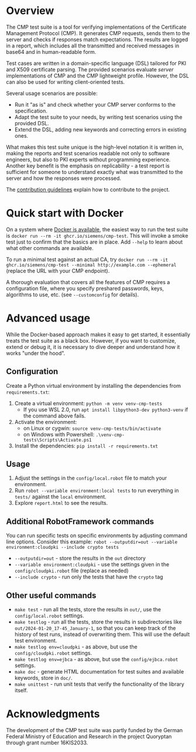 <!--
SPDX-FileCopyrightText: Copyright 2024 Siemens AG

SPDX-License-Identifier: Apache-2.0
-->

# Overview
The CMP test suite is a tool for verifying implementations of the Certificate Management Protocol (CMP). It generates
CMP requests, sends them to the server and checks if responses match expectations. The results are logged in a report,
which includes all the transmitted and received messages in base64 and in human-readable form.

Test cases are written in a domain-specific language (DSL) tailored for PKI and X509 certificate parsing. The provided
scenarios evaluate *server* implementations of CMP and the CMP lightweight profile. However, the DSL can also be used
for writing client-oriented tests.

Several usage scenarios are possible:
- Run it "as is" and check whether your CMP server conforms to the specification.
- Adapt the test suite to your needs, by writing test scenarios using the provided DSL.
- Extend the DSL, adding new keywords and correcting errors in existing ones.

What makes this test suite unique is the high-level notation it is written in, making the reports and test scenarios
readable not only to software engineers, but also to PKI experts without programming experience. Another key benefit is
the emphasis on replicability - a test report is sufficient for someone to understand exactly what was transmitted to
the server and how the responses were processed.

The [contribution guidelines](CONTRIBUTING.md) explain how to contribute to the project.

# Quick start with Docker
On a system where [Docker is available](https://docs.docker.com/engine/install/), the easiest way to run the test suite is `docker run --rm -it ghcr.io/siemens/cmp-test`. This will invoke a smoke test just to confirm that the basics are in place. Add `--help` to learn about what other commands are available.

To run a minimal test against an actual CA, try `docker run --rm -it ghcr.io/siemens/cmp-test --minimal http://example.com --ephemeral` (replace the URL with your CMP endpoint).

A thorough evaluation that covers all the features of CMP requires a configuration file, where you specify preshared passwords, keys, algorithms to use, etc. (see `--customconfig` for details).


# Advanced usage
While the Docker-based approach makes it easy to get started, it essentially treats the test suite as a black box. However, if you want to customize, extend or debug it, it is necessary to dive deeper and understand how it works "under the hood".

## Configuration
Create a Python virtual environment by installing the dependencies from `requirements.txt`:

1. Create a virtual environment: `python -m venv venv-cmp-tests`
   - If you use WSL 2.0, run `apt install libpython3-dev python3-venv` if the command above fails.
2. Activate the environment:
   - on Linux or cygwin: `source venv-cmp-tests/bin/activate`
   - on Windows with Powershell: `.\venv-cmp-tests\Scripts\Activate.ps1`
3. Install the dependencies: `pip install -r requirements.txt`



## Usage
1. Adjust the settings in the `config/local.robot` file to match your environment.
2. Run `robot --variable environment:local tests` to run everything in `tests/` against the `local` environment.
3. Explore `report.html` to see the results.

## Additional RobotFramework commands
You can run specific tests on specific environments by adjusting command line options. Consider this example:
`robot --outputdir=out --variable environment:cloudpki --include crypto tests`

- `--outputdir=out` - store the results in the `out` directory
- `--variable environment:cloudpki` - use the settings given in the `config/cloudpki.robot` file (replace as needed)
- `--include crypto` - run only the tests that have the `crypto` tag


## Other useful commands
- `make test` - run all the tests, store the results in `out/`, use the `config/local.robot` settings.
- `make testlog` - run all the tests, store the results in subdirectories like `out/2024-01-20_17-45_January-1`, so that
  you can keep track of the history of test runs, instead of overwriting them. This will use the default test environment.
- `make testlog env=cloudpki` - as above, but use the `config/cloudpki.robot` settings.
- `make testlog env=ejbca` - as above, but use the `config/ejbca.robot` settings.
- `make doc` - generate HTML documentation for test suites and available keywords, store in `doc/`.
- `make unittest` - run unit tests that verify the functionality of the library itself.


# Acknowledgments
The development of the CMP test suite was partly funded by the German Federal Ministry of Education and Research
in the project Quoryptan through grant number 16KIS2033.
